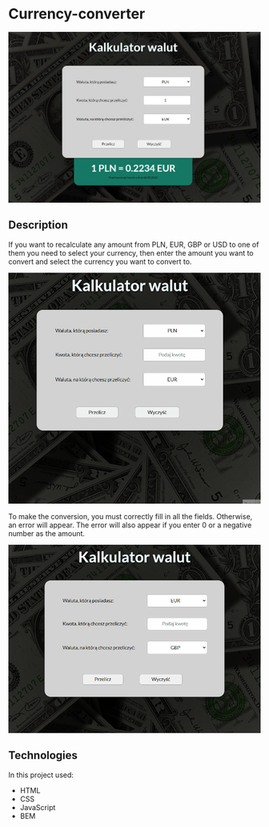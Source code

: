 # Currency-converter

![Currency converter](https://github.com/loca20/Currency-converter/blob/main/img/image%20for%20GitHub.jpg?raw=true)

## Description

If you want to recalculate any amount from PLN, EUR, GBP or USD to one of them you need to select your currency, then enter the amount you want to convert and select the currency you want to convert to.

![Correct calculated](https://github.com/loca20/Currency-converter/blob/main/img/correct.gif?raw=true)

To make the conversion, you must correctly fill in all the fields. Otherwise, an error will appear. The error will also appear if you enter 0 or a negative number as the amount.

![Incorrect calculated](https://github.com/loca20/Currency-converter/blob/main/img/incorrect.gif?raw=true)

## Technologies

In this project used:
- HTML
- CSS
- JavaScript
- BEM
